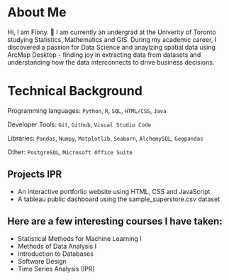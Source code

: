 # About Me

Hi, I am Fiony. 👋  I am currently an undergrad at the Univerity of Toronto studying Statistics, Mathematics and GIS. During my academic career, I discovered a passion for Data Science and anaylzing spatial data using ArcMap Desktop - finding joy in extracting data from datasets and understanding how the data interconnects to drive business decisions. 

# Technical Background
Programming languages: `Python`, `R`, `SQL`, `HTML/CSS`, `Java`

Developer Tools: `Git`, `Github`, `Visual Studio Code`

Libraries: `Pandas`, `Numpy`, `Matplotlib`, `Seaborn`, `AlchemySQL`, `Geopandas`

Other: `PostgreSQL`, `Microsoft Office Suite`

## Projects IPR
- An interactive portforlio website using HTML, CSS and JavaScript
- A tableau public dashboard using the sample_superstore.csv dataset

## Here are a few interesting courses I have taken:
- Statistical Methods for Machine Learning I
- Methods of Data Analysis I
- Introduction to Databases
- Software Design
- Time Series Analysis (IPR)



<!--
**fionyvan/fionyvan** is a ✨ _special_ ✨ repository because its `README.md` (this file) appears on your GitHub profile.

Here are some ideas to get you started:

- 🔭 I’m currently working on ...
- 🌱 I’m currently learning ...
- 👯 I’m looking to collaborate on ...
- 🤔 I’m looking for help with ...
- 💬 Ask me about ...
- 📫 How to reach me: ...
- 😄 Pronouns: ...
- ⚡ Fun fact: ...
-->
